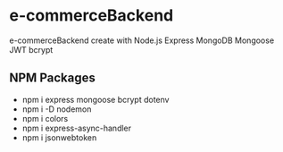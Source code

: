 # e-commerceBackend

e-commerceBackend create with Node.js Express MongoDB Mongoose JWT bcrypt

## NPM Packages

- npm i express mongoose bcrypt dotenv
- npm i -D nodemon
- npm i colors
- npm i express-async-handler
- npm i jsonwebtoken
